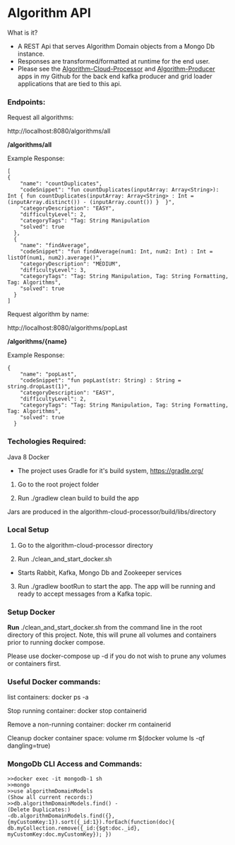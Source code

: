 # Algorithm API
What is it?

- A REST Api that serves Algorithm Domain objects from a Mongo Db instance.
- Responses are transformed/formatted at runtime for the end user.
- Please see the [Algorithm-Cloud-Processor](https://github.com/msmele345/algorithm-cloud-processor/) and [Algorithm-Producer](https://github.com/msmele345/algorithm-producer/) apps in my Github for the back end kafka producer and grid loader applications that are tied to this api.
 


### Endpoints:
Request all algorithms:

http://localhost:8080/algorithms/all

**/algorithms/all**

Example Response:
```
[
{
    "name": "countDuplicates",
    "codeSnippet": "fun countDuplicates(inputArray: Array<String>): Int { fun countDuplicates(inputArray: Array<String> : Int = (inputArray.distinct()) - (inputArray.count()) }  }",
    "categoryDescription": "EASY",
    "difficultyLevel": 2,
    "categoryTags": "Tag: String Manipulation
    "solved": true
  },
  {
    "name": "findAverage",
    "codeSnippet": "fun findAverage(num1: Int, num2: Int) : Int = listOf(num1, num2).average()",
    "categoryDescription": "MEDIUM",
    "difficultyLevel": 3,
    "categoryTags": "Tag: String Manipulation, Tag: String Formatting, Tag: Algorithms",
    "solved": true
  }
]
```
Request algorithm by name:

http://localhost:8080/algorithms/popLast

**/algorithms/{name}**

Example Response:
```
{
    "name": "popLast",
    "codeSnippet": "fun popLast(str: String) : String = string.dropLast(1)",
    "categoryDescription": "EASY",
    "difficultyLevel": 2,
    "categoryTags": "Tag: String Manipulation, Tag: String Formatting, Tag: Algorithms",
    "solved": true
  }
```

### Techologies Required:

Java 8
Docker

- The project uses Gradle for it's build system, https://gradle.org/
1. Go to the root project folder

2. Run ./gradlew clean build to build the app

Jars are produced in the algorithm-cloud-processor/build/libs/directory

### Local Setup

1. Go to the algorithm-cloud-processor directory

2. Run ./clean_and_start_docker.sh 
 - Starts Rabbit, Kafka, Mongo Db and Zookeeper services
 
3. Run ./gradlew bootRun to start the app. The app will be running and ready to accept messages from a Kafka topic.

### Setup Docker

**Run** 
./clean_and_start_docker.sh from the command line in the root directory of this project. Note, this will prune all volumes and containers prior to running docker compose.

Please use docker-compose up -d if you do not wish to prune any volumes or containers first.

### Useful Docker commands:
list containers:
docker ps -a 

Stop running container:
docker stop containerid

Remove a non-running container:
docker rm containerid
 
Cleanup docker container space:
volume rm $(docker volume ls -qf dangling=true)

### MongoDb CLI Access and Commands:
```
>>docker exec -it mongodb-1 sh
>>mongo
>>use algorithmDomainModels
(Show all current records:)
>>db.algorithmDomainModels.find() - 
(Delete Duplicates:) 
-db.algorithmDomainModels.find({}, {myCustomKey:1}).sort({_id:1}).forEach(function(doc){ db.myCollection.remove({_id:{$gt:doc._id}, myCustomKey:doc.myCustomKey}); })
```
